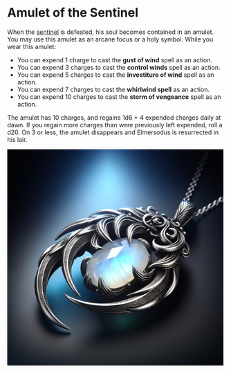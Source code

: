 # Amulet of the Sentinel

When the [sentinel](../lore/elmersodus.md#elmersodus-the-weathered-sentinel) is defeated, his soul becomes contained in an amulet. You may use this amulet as an arcane focus or a holy symbol. While you wear this amulet:

- You can expend 1 charge to cast the **gust of wind** spell as an action.
- You can expend 3 charges to cast the **control winds** spell as an action.
- You can expend 5 charges to cast the **investiture of wind** spell as an action.
- You can expend 7 charges to cast the **whirlwind spell** as an action.
- You can expend 10 charges to cast the **storm of vengeance** spell as an action.

The amulet has 10 charges, and regains 1d6 + 4 expended charges daily at dawn. If you regain more charges than were previously left expended, roll a d20. On 3 or less, the amulet disappears and Elmersodus is resurrected in his lair.

![amulet of the sentinel](../images/sentinel-amulet.jpg)
